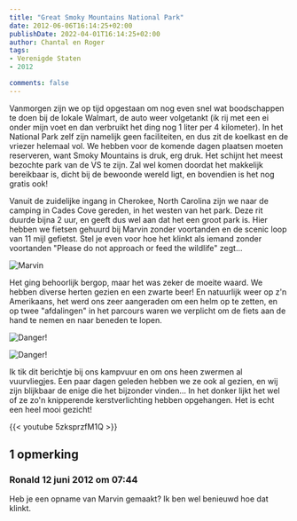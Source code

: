 ```yaml
---
title: "Great Smoky Mountains National Park"
date: 2012-06-06T16:14:25+02:00
publishDate: 2022-04-01T16:14:25+02:00
author: Chantal en Roger
tags:
- Verenigde Staten
- 2012

comments: false
---
```


Vanmorgen zijn we op tijd opgestaan om nog even snel wat boodschappen te doen bij de lokale Walmart, de auto weer volgetankt (ik rij met een ei onder mijn voet en dan verbruikt het ding nog 1 liter per 4 kilometer). In het National Park zelf zijn namelijk geen faciliteiten, en dus zit de koelkast en de vriezer helemaal vol. We hebben voor de komende dagen plaatsen moeten reserveren, want Smoky Mountains is druk, erg druk. Het schijnt het meest bezochte park van de VS te zijn. Zal wel komen doordat het makkelijk bereikbaar is, dicht bij de bewoonde wereld ligt, en bovendien is het nog gratis ook!

Vanuit de zuidelijke ingang in Cherokee, North Carolina zijn we naar de camping in Cades Cove gereden, in het westen van het park. Deze rit duurde bijna 2 uur, en geeft dus wel aan dat het een groot park is. Hier hebben we fietsen gehuurd bij Marvin zonder voortanden en de scenic loop van 11 mijl gefietst. Stel je even voor hoe het klinkt als iemand zonder voortanden "Please do not approach or feed the wildlife" zegt...

![Marvin](./images/IMG_0560.JPG)

Het ging behoorlijk bergop, maar het was zeker de moeite waard. We hebben diverse herten gezien en een zwarte beer!
En natuurlijk weer op z'n Amerikaans, het werd ons zeer aangeraden om een helm op te zetten, en op twee "afdalingen" in het parcours waren we verplicht om de fiets aan de hand te nemen en naar beneden te lopen.

![Danger!](./images/IMG_0562.JPG)

![Danger!](./images/IMG_0570.JPG)

Ik tik dit berichtje bij ons kampvuur en om ons heen zwermen al vuurvliegjes. Een paar dagen geleden hebben we ze ook al gezien, en wij zijn blijkbaar de enige die het bijzonder vinden... In het donker lijkt het wel of ze zo'n knipperende kerstverlichting hebben opgehangen. Het is echt een heel mooi gezicht!

{{< youtube 5zksprzfM1Q >}}

## 1 opmerking

### Ronald 12 juni 2012 om 07:44

Heb je een opname van Marvin gemaakt? Ik ben wel benieuwd hoe dat klinkt.
